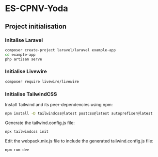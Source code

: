# ES-CPNV-Yoda

## Project initialisation

### Initalise Laravel

```bash
composer create-project laravel/laravel example-app
cd example-app
php artisan serve
```

### Initialise Livewire

```bash
composer require livewire/livewire
```

### Initialise TailwindCSS

Install Tailwind and its peer-dependencies using npm:

```bash
npm install -D tailwindcss@latest postcss@latest autoprefixer@latest
```

Generate the tailwind.config.js file:

```bash
npx tailwindcss init
```

Edit the webpack.mix.js file to include the generated tailwind.config.js file:

```bash
npm run dev
```
